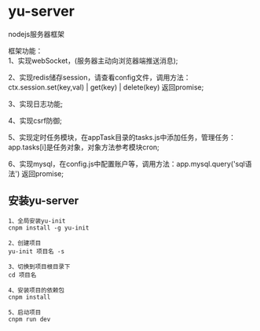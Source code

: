 # yu-server
nodejs服务器框架

框架功能：  
1、实现webSocket，(服务器主动向浏览器端推送消息);  

2、实现redis储存session，请查看config文件，调用方法：ctx.session.set(key,val) | get(key) | delete(key)	返回promise;

3、实现日志功能;  

4、实现csrf防御;  

5、实现定时任务模块，在appTask目录的tasks.js中添加任务，管理任务：app.tasks[i]是任务对象，对象方法参考模块cron;

6、实现mysql，在config.js中配置账户等，调用方法：app.mysql.query('sql语法')	 返回promise;  

## 安装yu-server
```
1、全局安装yu-init
cnpm install -g yu-init

2、创建项目
yu-init 项目名 -s

3、切换到项目根目录下
cd 项目名

4、安装项目的依赖包
cnpm install

5、启动项目
cnpm run dev

```
